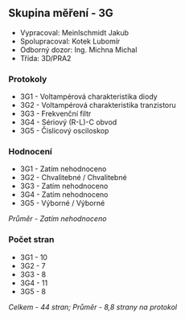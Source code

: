 ## Skupina měření - 3G
 - Vypracoval: Meinlschmidt Jakub
 - Spolupracoval: Kotek Lubomír
 - Odborný dozor: Ing. Michna Michal
 - Třída: 3D/PRA2
 
### Protokoly
- 3G1 - Voltampérová charakteristika diody
- 3G2 - Voltampérová charakteristika tranzistoru
- 3G3 - Frekvenční filtr
- 3G4 - Sériový (R-L)-C obvod
- 3G5 - Číslicový osciloskop

### Hodnocení
- 3G1 - Zatím nehodnoceno
- 3G2 - Chvalitebné / Chvalitebné
- 3G3 - Zatím nehodnoceno
- 3G4 - Zatím nehodnoceno
- 3G5 - Výborné / Výborné

*Průměr - Zatím nehodnoceno*

### Počet stran
- 3G1 - 10
- 3G2 - 7
- 3G3 - 8
- 3G4 - 11
- 3G5 - 8

*Celkem - 44 stran; Průměr - 8,8 strany na protokol*
